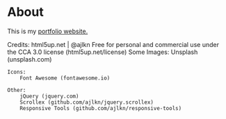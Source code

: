 # About

This is my 
[portfolio website.](https://dzorikhin.github.io/portfolio/)

Credits:
	html5up.net | @ajlkn
	Free for personal and commercial use under the CCA 3.0 license (html5up.net/license)
	Some Images:
		Unsplash (unsplash.com)

	Icons:
		Font Awesome (fontawesome.io)

	Other:
		jQuery (jquery.com)
		Scrollex (github.com/ajlkn/jquery.scrollex)
		Responsive Tools (github.com/ajlkn/responsive-tools)
